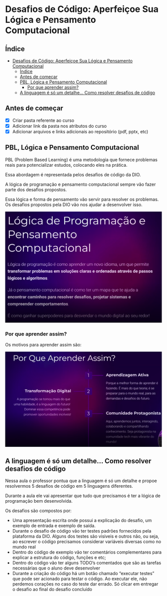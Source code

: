 # Desafios de Código: Aperfeiçoe Sua Lógica e Pensamento Computacional

## Índice

- [Desafios de Código: Aperfeiçoe Sua Lógica e Pensamento Computacional](#desafios-de-código-aperfeiçoe-sua-lógica-e-pensamento-computacional)
  - [Índice](#índice)
  - [Antes de começar](#antes-de-começar)
  - [PBL, Lógica e Pensamento Computacional](#pbl-lógica-e-pensamento-computacional)
    - [Por que aprender assim?](#por-que-aprender-assim)
  - [A linguagem é só um detalhe… Como resolver desafios de código](#a-linguagem-é-só-um-detalhe-como-resolver-desafios-de-código)

## Antes de começar

- [x]  Criar pasta referente ao curso
- [x]  Adicionar link da pasta nos atributos do curso
- [x]  Adicionar arquivos e links adicionais ao repositório (pdf, pptx, etc)

## PBL, Lógica e Pensamento Computacional

PBL (Problem Based Learning) é uma metodologia que fornece problemas reais para potencializar estudos, colocando eles na prática.

Essa abordagem é representada pelos desafios de código da DIO.

A lógica de programação e pensamento computacional sempre vão fazer parte dos desafios propostos.

Essa lógica e forma de pensamento vão servir para resolver os problemas. Os desafios propostos pela DIO vão nos ajudar a desenvolver isso.

![Untitled](assets/Untitled.png)

### Por que aprender assim?

Os motivos para aprender assim são:

![Untitled](assets/Untitled%201.png)

## A linguagem é só um detalhe… Como resolver desafios de código

Nessa aula o professor pontua que a linguagem é só um detalhe e propoe resolvermos 5 desafios de código em 5 linguagens diferentes.

Durante a aula ele vai apresentar que tudo que precisamos é ter a lógica de programação bem desenvolvida.

Os desafios são compostos por:

- Uma apresentação escrita onde possui a explicação do desafio, um exemplo de entrada e exemplo de saída.
- Durante o desafio de código vão ter testes padrões fornecidos pela plataforma da DIO. Alguns dos testes são visiveis e outros não, ou seja, ao escrever o código precisamos considerar variáveis diversas como no mundo real
- Dentro do código de exemplo vão ter comentários complementares para explicar a estrutura do código, funções e etc;
- Dentro do código vão ter alguns TODO’s comentados que são as tarefas necessárias que o aluno deve desenvolver
- Durante a criação do código há um botão chamado “executar testes” que pode ser acionado para testar o código. Ao executar ele, não perdemos corações no caso do teste dar errado. Só clicar em entregar o desafio ao final do desafio concluído
